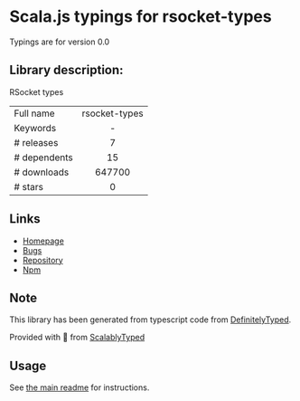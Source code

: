 
# Scala.js typings for rsocket-types

Typings are for version 0.0

## Library description:
RSocket types

|                    |                 |
| ------------------ | :-------------: |
| Full name          | rsocket-types |
| Keywords           | - |
| # releases         | 7 |
| # dependents       | 15 |
| # downloads        | 647700 |
| # stars            | 0 |

## Links
- [Homepage](https://github.com/rsocket/rsocket-js#readme)
- [Bugs](https://github.com/rsocket/rsocket-js/issues)
- [Repository](https://github.com/rsocket/rsocket-js)
- [Npm](https://www.npmjs.com/package/rsocket-types)
    


## Note
This library has been generated from typescript code from [DefinitelyTyped](https://definitelytyped.org).

Provided with :purple_heart: from [ScalablyTyped](https://github.com/oyvindberg/ScalablyTyped)

## Usage
See [the main readme](../../readme.md) for instructions.


